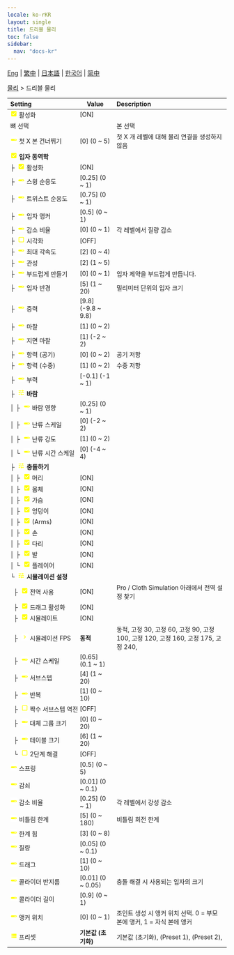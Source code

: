 ```yaml
---
locale: ko-rKR
layout: single
title: 드리블 물리
toc: false
sidebar:
  nav: "docs-kr"
---
```

[Eng](/dancexr/menu/2025.4/actor/cloth_physics) | [繁中](/tw/dancexr/menu/2025.4/actor/cloth_physics) | [日本語](/jp/dancexr/menu/2025.4/actor/cloth_physics) | [한국어](/kr/dancexr/menu/2025.4/actor/cloth_physics) | [简中](/zh/dancexr/menu/2025.4/actor/cloth_physics)

[물리](../menu#물리) > 드리블 물리



| Setting | Value | Description |
| :--- | --- | :--- |
|<nobr> ![check_on icon](/images/icon/ic_check_on.png)  활성화</nobr>| [ON] | 
|<nobr> 뼈 선택</nobr>|| 본 선택
|<nobr> ![slider icon](/images/icon/ic_slider.png)  첫 X 본 건너뛰기</nobr>| [0] (0 ~ 5) | 첫 X 개 레벨에 대해 물리 연결을 생성하지 않음
|<nobr> ![check_on icon](/images/icon/ic_check_on.png)  <b>입자 동역학</b></nobr>| | 
|<nobr>├&nbsp; ![check_on icon](/images/icon/ic_check_on.png)  활성화</nobr>| [ON] | 
|<nobr>├&nbsp; ![slider icon](/images/icon/ic_slider.png)  스윙 순응도</nobr>| [0.25] (0 ~ 1) | 
|<nobr>├&nbsp; ![slider icon](/images/icon/ic_slider.png)  트위스트 순응도</nobr>| [0.75] (0 ~ 1) | 
|<nobr>├&nbsp; ![slider icon](/images/icon/ic_slider.png)  입자 앵커</nobr>| [0.5] (0 ~ 1) | 
|<nobr>├&nbsp; ![slider icon](/images/icon/ic_slider.png)  감소 비율</nobr>| [0] (0 ~ 1) | 각 레벨에서 질량 감소
|<nobr>├&nbsp; ![check_off icon](/images/icon/ic_check_off.png)  시각화</nobr>| [OFF] | 
|<nobr>├&nbsp; ![slider icon](/images/icon/ic_slider.png)  최대 각속도</nobr>| [2] (0 ~ 4) | 
|<nobr>├&nbsp; ![slider icon](/images/icon/ic_slider.png)  관성</nobr>| [2] (1 ~ 5) | 
|<nobr>├&nbsp; ![slider icon](/images/icon/ic_slider.png)  부드럽게 만들기</nobr>| [0] (0 ~ 1) | 입자 제약을 부드럽게 만듭니다.
|<nobr>├&nbsp; ![slider icon](/images/icon/ic_slider.png)  입자 반경</nobr>| [5] (1 ~ 20) | 밀리미터 단위의 입자 크기
|<nobr>├&nbsp; ![slider icon](/images/icon/ic_slider.png)  중력</nobr>| [9.8] (-9.8 ~ 9.8) | 
|<nobr>├&nbsp; ![slider icon](/images/icon/ic_slider.png)  마찰</nobr>| [1] (0 ~ 2) | 
|<nobr>├&nbsp; ![slider icon](/images/icon/ic_slider.png)  지면 마찰</nobr>| [1] (-2 ~ 2) | 
|<nobr>├&nbsp; ![slider icon](/images/icon/ic_slider.png)  항력 (공기)</nobr>| [0] (0 ~ 2) | 공기 저항
|<nobr>├&nbsp; ![slider icon](/images/icon/ic_slider.png)  항력 (수중)</nobr>| [1] (0 ~ 2) | 수중 저항
|<nobr>├&nbsp; ![slider icon](/images/icon/ic_slider.png)  부력</nobr>| [-0.1] (-1 ~ 1) | 
|<nobr>├&nbsp; ![tune icon](/images/icon/ic_tune.png)  <b>바람</b></nobr>| | 
|<nobr>│&nbsp;├&nbsp; ![slider icon](/images/icon/ic_slider.png)  바람 영향</nobr>| [0.25] (0 ~ 1) | 
|<nobr>│&nbsp;├&nbsp; ![slider icon](/images/icon/ic_slider.png)  난류 스케일</nobr>| [0] (-2 ~ 2) | 
|<nobr>│&nbsp;├&nbsp; ![slider icon](/images/icon/ic_slider.png)  난류 강도</nobr>| [1] (0 ~ 2) | 
|<nobr>│&nbsp;└&nbsp; ![slider icon](/images/icon/ic_slider.png)  난류 시간 스케일</nobr>| [0] (-4 ~ 4) | 
|<nobr>├&nbsp; ![tune icon](/images/icon/ic_tune.png)  <b>충돌하기</b></nobr>| | 
|<nobr>│&nbsp;├&nbsp; ![check_on icon](/images/icon/ic_check_on.png)  머리</nobr>| [ON] | 
|<nobr>│&nbsp;├&nbsp; ![check_on icon](/images/icon/ic_check_on.png)  몸체</nobr>| [ON] | 
|<nobr>│&nbsp;├&nbsp; ![check_on icon](/images/icon/ic_check_on.png)  가슴</nobr>| [ON] | 
|<nobr>│&nbsp;├&nbsp; ![check_on icon](/images/icon/ic_check_on.png)  엉덩이</nobr>| [ON] | 
|<nobr>│&nbsp;├&nbsp; ![check_on icon](/images/icon/ic_check_on.png)  (Arms)</nobr>| [ON] | 
|<nobr>│&nbsp;├&nbsp; ![check_on icon](/images/icon/ic_check_on.png)  손</nobr>| [ON] | 
|<nobr>│&nbsp;├&nbsp; ![check_on icon](/images/icon/ic_check_on.png)  다리</nobr>| [ON] | 
|<nobr>│&nbsp;├&nbsp; ![check_on icon](/images/icon/ic_check_on.png)  발</nobr>| [ON] | 
|<nobr>│&nbsp;└&nbsp; ![check_on icon](/images/icon/ic_check_on.png)  플레이어</nobr>| [ON] | 
|<nobr>└&nbsp; ![tune icon](/images/icon/ic_tune.png)  <b>시뮬레이션 설정</b></nobr>| | 
|<nobr>&nbsp;&nbsp;├&nbsp; ![check_on icon](/images/icon/ic_check_on.png)  전역 사용</nobr>| [ON] | Pro / Cloth Simulation 아래에서 전역 설정 찾기
|<nobr>&nbsp;&nbsp;├&nbsp; ![check_on icon](/images/icon/ic_check_on.png)  드래그 활성화</nobr>| [ON] | 
|<nobr>&nbsp;&nbsp;├&nbsp; ![check_on icon](/images/icon/ic_check_on.png)  시뮬레이트</nobr>| [ON] | 
|<nobr>&nbsp;&nbsp;├&nbsp; ![chevron icon](/images/icon/ic_chevron.png)  시뮬레이션 FPS</nobr>| **동적** | 동적, 고정 30, 고정 60, 고정 90, 고정 100, 고정 120, 고정 160, 고정 175, 고정 240,  |
|<nobr>&nbsp;&nbsp;├&nbsp; ![slider icon](/images/icon/ic_slider.png)  시간 스케일</nobr>| [0.65] (0.1 ~ 1) | 
|<nobr>&nbsp;&nbsp;├&nbsp; ![slider icon](/images/icon/ic_slider.png)  서브스텝</nobr>| [4] (1 ~ 20) | 
|<nobr>&nbsp;&nbsp;├&nbsp; ![slider icon](/images/icon/ic_slider.png)  반복</nobr>| [1] (0 ~ 10) | 
|<nobr>&nbsp;&nbsp;├&nbsp; ![check_off icon](/images/icon/ic_check_off.png)  짝수 서브스텝 역전</nobr>| [OFF] | 
|<nobr>&nbsp;&nbsp;├&nbsp; ![slider icon](/images/icon/ic_slider.png)  대체 그룹 크기</nobr>| [0] (0 ~ 20) | 
|<nobr>&nbsp;&nbsp;├&nbsp; ![slider icon](/images/icon/ic_slider.png)  테이블 크기</nobr>| [6] (1 ~ 20) | 
|<nobr>&nbsp;&nbsp;└&nbsp; ![check_off icon](/images/icon/ic_check_off.png)  2단계 해결</nobr>| [OFF] | 
|<nobr> ![slider icon](/images/icon/ic_slider.png)  스프링</nobr>| [0.5] (0 ~ 5) | 
|<nobr> ![slider icon](/images/icon/ic_slider.png)  감쇠</nobr>| [0.01] (0 ~ 0.1) | 
|<nobr> ![slider icon](/images/icon/ic_slider.png)  감소 비율</nobr>| [0.25] (0 ~ 1) | 각 레벨에서 강성 감소
|<nobr> ![slider icon](/images/icon/ic_slider.png)  비틀림 한계</nobr>| [5] (0 ~ 180) | 비틀림 회전 한계
|<nobr> ![slider icon](/images/icon/ic_slider.png)  한계 힘</nobr>| [3] (0 ~ 8) | 
|<nobr> ![slider icon](/images/icon/ic_slider.png)  질량</nobr>| [0.05] (0 ~ 0.1) | 
|<nobr> ![slider icon](/images/icon/ic_slider.png)  드래그</nobr>| [1] (0 ~ 10) | 
|<nobr> ![slider icon](/images/icon/ic_slider.png)  콜라이더 반지름</nobr>| [0.01] (0 ~ 0.05) | 충돌 해결 시 사용되는 입자의 크기
|<nobr> ![slider icon](/images/icon/ic_slider.png)  콜라이더 길이</nobr>| [0.9] (0 ~ 1) | 
|<nobr> ![slider icon](/images/icon/ic_slider.png)  앵커 위치</nobr>| [0] (0 ~ 1) | 조인트 생성 시 앵커 위치 선택. 0 = 부모 본에 앵커, 1 = 자식 본에 앵커
|<nobr> ![list icon](/images/icon/ic_list.png)  프리셋</nobr>| **기본값 (초기화)** | 기본값 (초기화), (Preset 1), (Preset 2),  |
